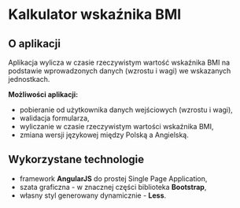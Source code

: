 # Kalkulator wskaźnika BMI

## O aplikacji

Aplikacja wylicza w czasie rzeczywistym wartość wskaźnika BMI
na podstawie wprowadzonych danych (wzrostu i wagi) we wskazanych
jednostkach.

**Możliwości aplikacji:**
* pobieranie od użytkownika danych wejściowych (wzrostu i wagi),
* walidacja formularza,
* wyliczanie w czasie rzeczywistym wartości wskaźnika BMI,
* zmiana wersji językowej między Polską a Angielską.

## Wykorzystane technologie

* framework **AngularJS** do prostej Single Page Application,
* szata graficzna - w znacznej części biblioteka **Bootstrap**,
* własny styl generowany dynamicznie - **Less**.
